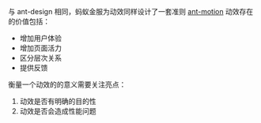 与 ant-design 相同，蚂蚁金服为动效同样设计了一套准则
[ant-motion](https://motion.ant.design/index-cn)
动效存在的价值包括：
- 增加用户体验
- 增加页面活力
- 区分层次关系
- 提供反馈

衡量一个动效的的意义需要关注亮点：
1. 动效是否有明确的目的性
2. 动效是否会造成性能问题

